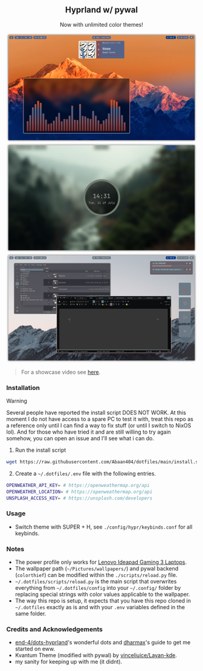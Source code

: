 <h2 align="center">Hyprland w/ pywal</h2>

<div align="center">
    <p>Now with unlimited color themes!</p>
    <img src="screenshots/1.png"></img>
    <img src="screenshots/2.png"></img>
    <img src="screenshots/3.png"></img>
</div>

> For a showcase video see [here](https://www.youtube.com/watch?v=nNvciN4sGKQ).

### Installation
> [!WARNING]
> Several people have reported the install script DOES NOT WORK. At this moment I do not have access to a spare PC to test it with, treat this repo as a reference only until I can find a way to fix stuff (or until I switch to NixOS lol). And for those who have tried it and are still willing to try again somehow, you can open an issue and I'll see what i can do.

1) Run the install script

```sh
wget https://raw.githubusercontent.com/Abaan404/dotfiles/main/install.sh && sh install.sh
```

2) Create a `~/.dotfiles/.env` file with the following entries.

```sh
OPENWEATHER_API_KEY= # https://openweathermap.org/api
OPENWEATHER_LOCATION= # https://openweathermap.org/api
UNSPLASH_ACCESS_KEY= # https://unsplash.com/developers
```

### Usage
- Switch theme with SUPER + H, see `./config/hypr/keybinds.conf` for all keybinds.

### Notes
- The power profile only works for [Lenovo Ideapad Gaming 3 Laptops](https://wiki.archlinux.org/title/Lenovo_IdeaPad_Gaming_3).
- The wallpaper path (`~/Pictures/wallpapers/`) and pywal backend (`colorthief`) can be modified within the `./scripts/reload.py` file.
- `~/.dotfiles/scripts/reload.py` is the main script that overwrites everything from `~/.dotfiles/config` into your `~/.config/` folder by replacing special strings with color values applicable to the wallpaper.
- The way this repo is setup, it expects that you have this repo cloned in `~/.dotfiles` exactly as is and with your `.env` variables defined in the same folder.

### Credits and Acknowledgements
- [end-4/dots-hyprland](https://github.com/end-4/dots-hyprland)'s wonderful dots and [dharmax](https://dharmx.is-a.dev/eww-powermenu/)'s guide to get me started on eww.
- Kvantum Theme (modified with pywal) by [vinceliuice/Layan-kde](https://github.com/vinceliuice/Layan-kde).
- my sanity for keeping up with me (it didnt).
